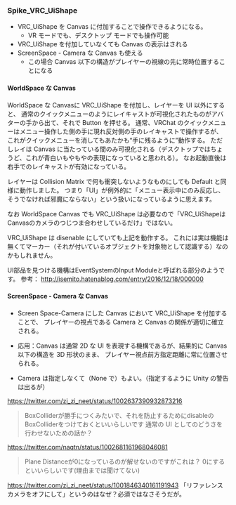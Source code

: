 
### Spike_VRC_UiShape

- VRC_UiShape を Canvas に付加することで操作できるようになる。
    - VR モードでも、デスクトップ モードでも操作可能
- VRC_UiShape を付加していなくても Canvas の表示はされる
- ScreenSpace - Camera な Canvas も使える
    - この場合 Canvas 以下の構造がプレイヤーの視線の先に常時位置することになる


#### WorldSpace な Canvas

WorldSpace な Canvasに VRC_UiShape を付加し、レイヤーを UI 以外にすると、
通常のクイックメニューのようにレイキャストが可視化されたものがアバターの手から出て、それで Button を押せる。
通常、VRChat のクイックメニューはメニュー操作した側の手に現れ反対側の手のレイキャストで操作するが、
これがクイックメニューを消してもあたかも“手に残るように”動作する。
ただしレイは Canvas に当たっている間のみ可視化される（デスクトップではちょうど、これが青白いもやもやの表現になっていると思われる）。
なお起動直後は右手でのレイキャストが有効になっている。

レイヤーは Collision Matrix で何も衝突しないようなものにしても Default と同様に動作しました。
つまり「UI」が例外的に「メニュー表示中にのみ反応し、そうでなければ邪魔にならない」という扱いになっているように思えます。

なお WorldSpace Canvas でも VRC_UiShape は必要なので「VRC_UiShapeはCanvasのカメラのつじつま合わせしているだけ」ではない。

VRC_UiShape は disenable にしていても上記を動作する。
これには実は機能は無くてマーカー（それが付いているオブジェクトを対象物として認識する）なのかもしれません。

UI部品を見つける機構はEventSystemのInput Moduleと呼ばれる部分のようです。
参考： http://isemito.hatenablog.com/entry/2016/12/18/000000


#### ScreenSpace - Camera な Canvas

- Screen Space-Camera にした Canvas において VRC_UiShape を付加することで、
  プレイヤーの視点である Camera と Canvas の関係が適切に確立される。
- 応用：Canvas は通常 2D な UI を表現する機構であるが、結果的に Canvas 以下の構造を 3D 形状のまま、
  プレイヤー視点前方指定距離に常に位置させられる。

- Camera は指定しなくて（None で）もよい。（指定するように Unity の警告は出るが）


https://twitter.com/zi_zi_neet/status/1002637390932873216
> BoxColliderが勝手につくみたいで、それを防止するためにdisableのBoxColliderをつけておくといいらしいです 
通常の UI としてのどうさを行わせないための話か？

https://twitter.com/naqtn/status/1002681161968046081
> Plane Distanceが0になっているのが解せないのですがこれは？ 
> 0にするといいらしいです(理由までは聞けてない) 

https://twitter.com/zi_zi_neet/status/1001846340161191943
「リファレンスカメラをオフにして」というのはなぜ？必須ではなさそうだが。
